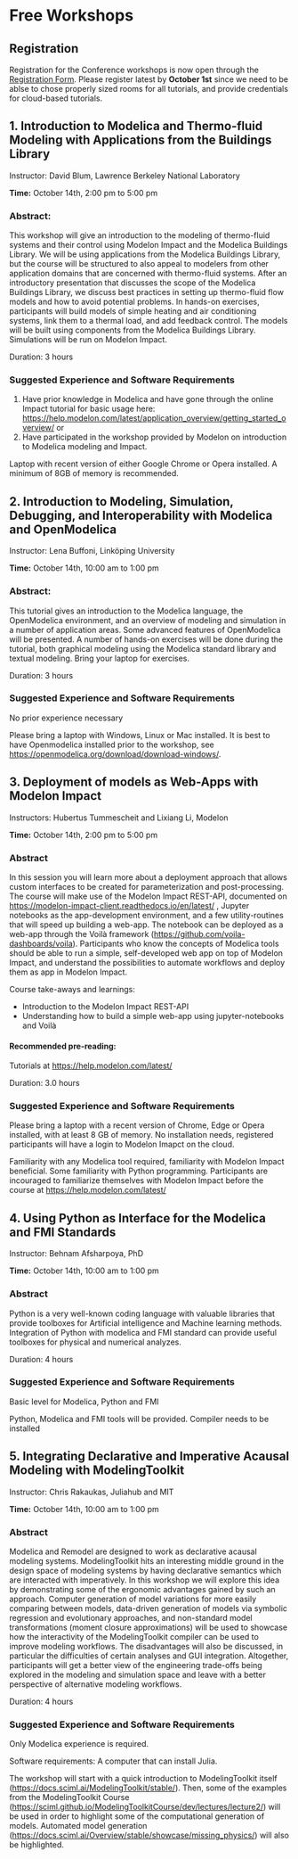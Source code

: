 # Free Workshops

## Registration 

Registration for the Conference workshops is now open through the [Registration Form](https://docs.google.com/forms/d/e/1FAIpQLSeF_5Y_wWLciCuZ5ANYf6iwPf5yXGqMxJI3uuirX8YczVcKDg/viewform). Please register latest by **October 1st** since we need to be ablse to chose properly sized rooms for all tutorials, and provide credentials for cloud-based tutorials. 

## 1. Introduction to Modelica and Thermo-fluid Modeling with Applications from the Buildings Library

Instructor: David Blum, Lawrence Berkeley National Laboratory

**Time:** October 14th, 2:00 pm to 5:00 pm

### Abstract: 

This workshop will give an introduction to the modeling of thermo-fluid systems and their control using Modelon Impact and the Modelica Buildings Library. We will be using applications from the Modelica Buildings Library, but the course will be structured to also appeal to modelers from other application domains that are concerned with thermo-fluid systems. After an introductory presentation that discusses the scope of the Modelica Buildings Library, we discuss best practices in setting up thermo-fluid flow models and how to avoid potential problems. In hands-on exercises, participants will build models of simple heating and air conditioning systems, link them to a thermal load, and add feedback control. The models will be built using components from the Modelica Buildings Library. Simulations will be run on Modelon Impact.

Duration: 3 hours

### Suggested Experience and Software Requirements

1. Have prior knowledge in Modelica and have gone through the online Impact tutorial for basic usage here: https://help.modelon.com/latest/application_overview/getting_started_overview/  or 
1. Have participated in the workshop provided by Modelon on introduction to Modelica modeling and Impact.

Laptop with recent version of either Google Chrome or Opera installed. A minimum of 8GB of memory is recommended.

## 2. Introduction to Modeling, Simulation, Debugging, and Interoperability with Modelica and OpenModelica

Instructor: Lena Buffoni, Linköping University

**Time:** October 14th, 10:00 am to 1:00 pm

### Abstract: 
This tutorial gives an introduction to the Modelica language, the OpenModelica environment, and an overview of modeling and simulation in a number of application areas. Some advanced features of OpenModelica will be presented. A number of hands-on exercises will be done during the tutorial, both graphical modeling using the Modelica standard library and textual modeling. Bring your laptop for exercises.

Duration: 3 hours

### Suggested Experience and Software Requirements

No prior experience necessary

Please bring a laptop with Windows, Linux or Mac installed. It is best to have Openmodelica installed prior to the workshop, see https://openmodelica.org/download/download-windows/.

## 3. Deployment of models as Web-Apps with Modelon Impact

Instructors: Hubertus Tummescheit and Lixiang Li, Modelon

**Time:** October 14th, 2:00 pm to 5:00 pm

### Abstract 
In this session you will learn more about a deployment approach that allows custom interfaces to be created for parameterization and post-processing. The course will make use of the Modelon Impact REST-API, documented on https://modelon-impact-client.readthedocs.io/en/latest/ , Jupyter notebooks as the app-development environment, and a few utility-routines that will speed up building a web-app. The notebook can be deployed as a web-app through the Voilà framework (https://github.com/voila-dashboards/voila). Participants who know the concepts of Modelica tools should be able to run a simple, self-developed web app on top of Modelon Impact, and understand the possibilities to automate workflows and deploy them as app in Modelon Impact. 

Course take-aways and learnings: 
- Introduction to the Modelon Impact REST-API
- Understanding how to build a simple web-app using jupyter-notebooks and Voilà

#### Recommended pre-reading: 
Tutorials at https://help.modelon.com/latest/ 

Duration: 3.0 hours

### Suggested Experience and Software Requirements

Please bring a laptop with a recent version of Chrome, Edge or Opera installed, with at least 8 GB of memory. No installation needs, registered participants will have a login to Modelon Imapct on the cloud. 

Familiarity with any Modelica tool required, familiarity with Modelon Impact beneficial. Some familiarity with Python programming. Participants are incouraged to familiarize themselves with Modelon Impact before the course at https://help.modelon.com/latest/

## 4. Using Python as Interface for the Modelica and FMI Standards

Instructor: Behnam Afsharpoya, PhD

**Time:** October 14th, 10:00 am to 1:00 pm

### Abstract

Python is a very well-known coding language with valuable libraries that provide toolboxes for Artificial intelligence and Machine learning methods.  Integration of Python with modelica and FMI standard can provide useful toolboxes for physical and numerical analyzes.    

Duration: 4 hours

### Suggested Experience and Software Requirements

Basic level for  Modelica, Python and FMI 

Python, Modelica and FMI tools will be provided.  Compiler needs to be installed

## 5. Integrating Declarative and Imperative Acausal Modeling with ModelingToolkit

Instructor: Chris Rakaukas, Juliahub and MIT

**Time:** October 14th, 10:00 am to 1:00 pm

### Abstract

Modelica and Remodel are designed to work as declarative acausal modeling systems. ModelingToolkit hits an interesting middle ground in the design space of modeling systems by having declarative semantics which are interacted with imperatively. In this workshop we will explore this idea by demonstrating some of the ergonomic advantages gained by such an approach. Computer generation of model variations for more easily comparing between models, data-driven generation of models via symbolic regression and evolutionary approaches, and non-standard model transformations (moment closure approximations) will be used to showcase how the interactivity of the ModelingToolkit compiler can be used to improve modeling workflows. The disadvantages will also be discussed, in particular the difficulties of certain analyses and GUI integration. Altogether, participants will get a better view of the engineering trade-offs being explored in the modeling and simulation space and leave with a better perspective of alternative modeling workflows.

Duration: 4 hours

### Suggested Experience and Software Requirements

Only Modelica experience is required. 

Software requirements: A computer that can install Julia. 

The workshop will start with a quick introduction to ModelingToolkit itself (https://docs.sciml.ai/ModelingToolkit/stable/). Then, some of the examples from the ModelingToolkit Course (https://sciml.github.io/ModelingToolkitCourse/dev/lectures/lecture2/) will be used in order to highlight some of the computational generation of models. Automated model generation (https://docs.sciml.ai/Overview/stable/showcase/missing_physics/) will also be highlighted.


